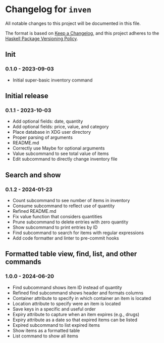 # Changelog for `inven`

All notable changes to this project will be documented in this file.

The format is based on [Keep a Changelog](https://keepachangelog.com/en/1.0.0/),
and this project adheres to the
[Haskell Package Versioning Policy](https://pvp.haskell.org/).

## Init

### 0.1.0 - 2023-09-03

- Initial super-basic inventory command

## Initial release

### 0.1.1 - 2023-10-03

- Add optional fields: date, quantity
- Add optional fields: price, value, and category
- Place database in XDG user directory
- Proper parsing of arguments
- README.md
- Correctly use Maybe for optional arguments
- Value subcommand to see total value of items
- Edit subcommand to directly change inventory file

## Search and show

### 0.1.2 - 2024-01-23

- Count subcommand to see number of items in inventory
- Consume subcommand to reflect use of quantity
- Refined README.md
- Fix value function that considers quantities
- Prune subcommand to delete entries with zero quantity
- Show subcommand to print entries by ID
- Find subcommand to search for items with regular expressions
- Add code formatter and linter to pre-commit hooks

## Formatted table view, find, list, and other commands

### 1.0.0 - 2024-06-20

- Find subcommand shows item ID instead of quantity
- Refined find subcommand shows header and formats columns
- Container attribute to specify in which container an item is located
- Location attribute to specify were an item is located
- Save keys in a specific and useful order
- Expiry attribute to capture when an item expires (e.g., drugs)
- Expiry attribute as a date so that expired items can be listed
- Expired subcommand to list expired items
- Show items as a formatted table
- List command to show all items
